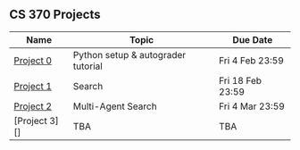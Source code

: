 ## CS 370 Projects

| **Name**               | **Topic**                          | **Due Date**     |
|------------------------|------------------------------------|------------------|
| [Project 0][]          | Python setup & autograder tutorial | Fri 4 Feb 23:59  |
| [Project 1][]          | Search                             | Fri 18 Feb 23:59 |
| [Project 2][]          | Multi-Agent Search                 | Fri 4 Mar 23:59  |
| [Project 3][]          | TBA                                | TBA              |


[Project 0]: https://github.com/williamdemeo/cs370-spring2022/blob/master/projects/Project0/
[Project 1]: https://github.com/williamdemeo/cs370-spring2022/blob/master/projects/Project1/
[Project 2]: https://github.com/williamdemeo/cs370-spring2022/blob/master/projects/Project1/
